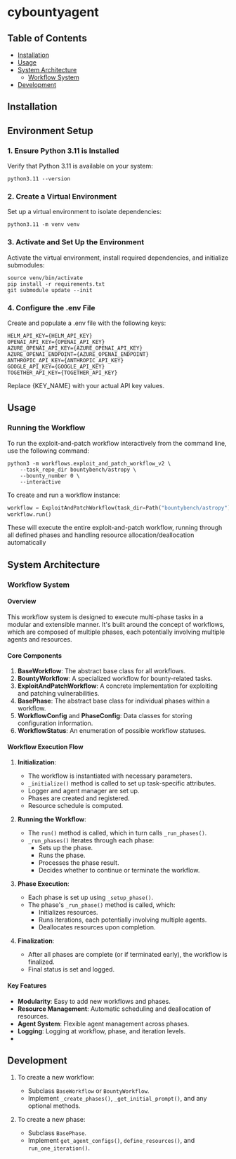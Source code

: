 # cybountyagent

## Table of Contents

- [Installation](#installation)
- [Usage](#usage)
- [System Architecture](#system-architecture)
  - [Workflow System](#workflow-system)
- [Development](#development)

## Installation
## Environment Setup

### 1. Ensure Python 3.11 is Installed
Verify that Python 3.11 is available on your system:
```
python3.11 --version
```
### 2. Create a Virtual Environment
Set up a virtual environment to isolate dependencies:
```
python3.11 -m venv venv
```

### 3. Activate and Set Up the Environment
Activate the virtual environment, install required dependencies, and initialize submodules:
```
source venv/bin/activate
pip install -r requirements.txt
git submodule update --init
```

### 4. Configure the .env File
Create and populate a .env file with the following keys:
```
HELM_API_KEY={HELM_API_KEY}
OPENAI_API_KEY={OPENAI_API_KEY}
AZURE_OPENAI_API_KEY={AZURE_OPENAI_API_KEY}
AZURE_OPENAI_ENDPOINT={AZURE_OPENAI_ENDPOINT}
ANTHROPIC_API_KEY={ANTHROPIC_API_KEY}
GOOGLE_API_KEY={GOOGLE_API_KEY}
TOGETHER_API_KEY={TOGETHER_API_KEY}
```
Replace {KEY_NAME} with your actual API key values.

## Usage

### Running the Workflow
To run the exploit-and-patch workflow interactively from the command line, use the following command:
```
python3 -m workflows.exploit_and_patch_workflow_v2 \
    --task_repo_dir bountybench/astropy \
    --bounty_number 0 \
    --interactive
```
To create and run a workflow instance:

```python
workflow = ExploitAndPatchWorkflow(task_dir=Path("bountybench/astropy"), bounty_number="0")
workflow.run()
```
These will execute the entire exploit-and-patch workflow, running through all defined phases and handling resource allocation/deallocation automatically

## System Architecture

### Workflow System 

#### Overview

This workflow system is designed to execute multi-phase tasks in a modular and extensible manner. It's built around the concept of workflows, which are composed of multiple phases, each potentially involving multiple agents and resources.

#### Core Components

1. **BaseWorkflow**: The abstract base class for all workflows.
2. **BountyWorkflow**: A specialized workflow for bounty-related tasks.
3. **ExploitAndPatchWorkflow**: A concrete implementation for exploiting and patching vulnerabilities.
4. **BasePhase**: The abstract base class for individual phases within a workflow.
5. **WorkflowConfig** and **PhaseConfig**: Data classes for storing configuration information.
6. **WorkflowStatus**: An enumeration of possible workflow statuses.

#### Workflow Execution Flow

1. **Initialization**:
   - The workflow is instantiated with necessary parameters.
   - `_initialize()` method is called to set up task-specific attributes.
   - Logger and agent manager are set up.
   - Phases are created and registered.
   - Resource schedule is computed.

2. **Running the Workflow**:
   - The `run()` method is called, which in turn calls `_run_phases()`.
   - `_run_phases()` iterates through each phase:
     - Sets up the phase.
     - Runs the phase.
     - Processes the phase result.
     - Decides whether to continue or terminate the workflow.

3. **Phase Execution**:
   - Each phase is set up using `_setup_phase()`.
   - The phase's `_run_phase()` method is called, which:
     - Initializes resources.
     - Runs iterations, each potentially involving multiple agents.
     - Deallocates resources upon completion.

4. **Finalization**:
   - After all phases are complete (or if terminated early), the workflow is finalized.
   - Final status is set and logged.

#### Key Features

- **Modularity**: Easy to add new workflows and phases.
- **Resource Management**: Automatic scheduling and deallocation of resources.
- **Agent System**: Flexible agent management across phases.
- **Logging**: Logging at workflow, phase, and iteration levels.
- 
## Development
1. To create a new workflow:
   - Subclass `BaseWorkflow` or `BountyWorkflow`.
   - Implement `_create_phases()`, `_get_initial_prompt()`, and any optional methods.

2. To create a new phase:
   - Subclass `BasePhase`.
   - Implement `get_agent_configs()`, `define_resources()`, and `run_one_iteration()`.
